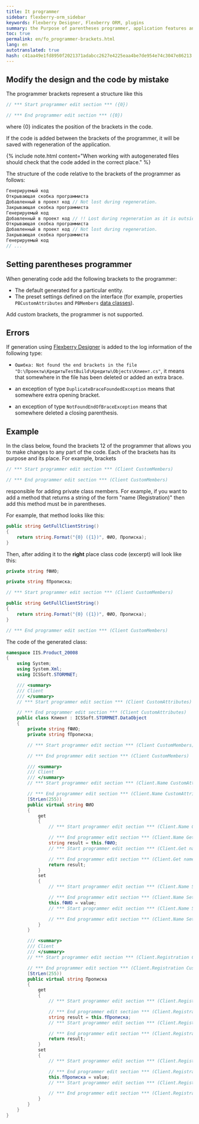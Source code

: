 ```yaml
---
title: It programmer
sidebar: flexberry-orm_sidebar
keywords: Flexberry Designer, Flexberry ORM, plugins
summary: the Purpose of parentheses programmer, application features and usage example
toc: true
permalink: en/fo_programmer-brackets.html
lang: en
autotranslated: true
hash: c41aa49e1fd8950f2021371adabcc2627e4225eaa4be7de954e74c3047e86213
---
```


## Modify the design and the code by mistake

The programmer brackets represent a structure like this

``` csharp
// *** Start programmer edit section *** ({0}) 

// *** End programmer edit section *** ({0}) 
```

where {0} indicates the position of the brackets in the code.

If the code is added between the brackets of the programmer, it will be saved with regeneration of the application.

{% include note.html content="When working with autogenerated files should check that the code added in the correct place." %}

The structure of the code relative to the brackets of the programmer as follows:

```csharp
Генерируемый код
Открывающая скобка программиста
Добавленный в проект код // Not lost during regeneration. 
Закрывающая скобка программиста
Генерируемый код
Добавленный в проект код // !! Lost during regeneration as it is outside the brackets of the programmer. 
Открывающая скобка программиста
Добавленный в проект код // Not lost during regeneration. 
Закрывающая скобка программиста
Генерируемый код
// ... 
```

## Setting parentheses programmer

When generating code add the following brackets to the programmer:

* The default generated for a particular entity.
* The preset settings defined on the interface (for example, properties `PBCustomAttributes` and `PBMembers` [data classes](fd_data-classes.html)).

Add custom brackets, the programmer is not supported.

## Errors

If generation using [Flexberry Designer](fd_flexberry-designer.html) is added to the log information of the following type:

* `Ошибка: Not found the end brackets in the file "D:\Проекты\КредитыTestBuild\Кредиты\Objects\Клиент.cs"`, it means that somewhere in the file has been deleted or added an extra brace.

* an exception of type `DuplicateBraceFoundedException` means that somewhere extra opening bracket.
* an exception of type `NotFoundEndOfBraceException` means that somewhere deleted a closing parenthesis.

## Example

In the class below, found the brackets 12 of the programmer that allows you to make changes to any part of the code. Each of the brackets has its purpose and its place. For example, brackets

``` csharp
// *** Start programmer edit section *** (Client CustomMembers) 

// *** End programmer edit section *** (Client CustomMembers) 
```

responsible for adding private class members. For example, if you want to add a method that returns a string of the form "name (Registration)" then add this method must be in parentheses.

For example, that method looks like this:

``` csharp
public string GetFullClientString()
{
    return string.Format("{0} ({1})", ФИО, Прописка);
}
```

Then, after adding it to the __right__ place class code (excerpt) will look like this:

``` csharp
private string fФИО;

private string fПрописка;

// *** Start programmer edit section *** (Client CustomMembers) 

public string GetFullClientString()
{
    return string.Format("{0} ({1})", ФИО, Прописка);
}

// *** End programmer edit section *** (Client CustomMembers) 
```

The code of the generated class:

``` csharp
namespace IIS.Product_20008
{
    using System;
    using System.Xml;
    using ICSSoft.STORMNET;

    /// <summary> 
    /// Client 
    /// </summary> 
    // *** Start programmer edit section *** (Client CustomAttributes) 

    // *** End programmer edit section *** (Client CustomAttributes) 
    public class Клиент : ICSSoft.STORMNET.DataObject
    {
        private string fФИО;
        private string fПрописка;

        // *** Start programmer edit section *** (Client CustomMembers) 

        // *** End programmer edit section *** (Client CustomMembers) 

        /// <summary> 
        /// Client 
        /// </summary> 
        // *** Start programmer edit section *** (Client.Name CustomAttributes) 

        // *** End programmer edit section *** (Client.Name CustomAttributes) 
        [StrLen(255))
        public virtual string ФИО
        {
            get
            {
                // *** Start programmer edit section *** (Client.Name Get start) 

                // *** End programmer edit section *** (Client.Name Get start) 
                string result = this.fФИО;
                // *** Start programmer edit section *** (Client.Get name end) 

                // *** End programmer edit section *** (Client.Get name end) 
                return result;
            }
            set
            {
                // *** Start programmer edit section *** (Client.Name Set start) 

                // *** End programmer edit section *** (Client.Name Set start) 
                this.fФИО = value;
                // *** Start programmer edit section *** (Client.Name Set end) 

                // *** End programmer edit section *** (Client.Name Set end) 
            }
        }

        /// <summary> 
        /// Client 
        /// </summary> 
        // *** Start programmer edit section *** (Client.Registration CustomAttributes) 

        // *** End programmer edit section *** (Client.Registration CustomAttributes) 
        [StrLen(255))
        public virtual string Прописка
        {
            get
            {
                // *** Start programmer edit section *** (Client.Registration Get start) 

                // *** End programmer edit section *** (Client.Registration Get start) 
                string result = this.fПрописка;
                // *** Start programmer edit section *** (Client.Registration Get end) 

                // *** End programmer edit section *** (Client.Registration Get end) 
                return result;
            }
            set
            {
                // *** Start programmer edit section *** (Client.Registration Set start) 

                // *** End programmer edit section *** (Client.Registration Set start) 
                this.fПрописка = value;
                // *** Start programmer edit section *** (Client.Registration Set end) 

                // *** End programmer edit section *** (Client.Registration Set end) 
            }
        }
    }
}
```



